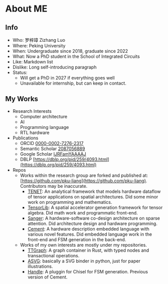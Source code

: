# About ME

## Info

+ Who: 罗梓璋 Zizhang Luo
+ Where: Peking University
+ When: Undergraduate since 2018, graduate since 2022
+ What: Now a PhD student in the School of Integrated Circuits
+ Like: Markdown list
+ Dislike: Long self-introducing paragraph
+ Status:
  + Will get a PhD in 2027 if everything goes well
  + Unavailable for internship, but can keep in contact.

## My Works

+ Research Interests
  + Computer architecture
  + AI
  + Programming language
  + RTL hardware
+ Publications
  + ORCID [0000-0002-7276-2317](https://orcid.org/0000-0002-7276-2317)
  + Semantic Scholar [2087056889](https://www.semanticscholar.org/author/Zizhang-Luo/2087056889)
  + Google Scholar [lJRFamYAAAAJ](https://scholar.google.com/citations?hl=zh-CN&user=lJRFamYAAAAJ)
  + DBLP [https://dblp.org/pid/259/4093.html](https://dblp.org/pid/259/4093.html)
+ Repos
  + Works within the research group are forked and published at: [https://github.com/pku-liang](https://github.com/pku-liang). Contributors may be inaccurate.
    + [TENET](https://github.com/pku-liang/TENET): An analytical framework that models hardware dataflow of tensor applications on spatial architectures. Did some minor work on programming and mathematics.
    + [TensorLib](https://github.com/pku-liang/TensorLib): A spatial accelerator generation framework for tensor algebra. Did math work and programmatic front-end.
    + [Sanger](https://github.com/pku-liang/Sanger): A hardware-software co-design architecture on sparse attention. Did architecture design and hardware programming.
    + [Cement](https://github.com/pku-liang/Cement): A hardware description embedded language with various novel features. Did embedded language work in the front-end and FSM generation in the back-end. 
  + Works of my own interests are mostly under my repositories.
    + [TTGraph](https://github.com/semiwaker/TTGraph): A graph container in Rust, with typed nodes and transactional operations.
    + [ASVG](https://github.com/semiwaker/ASVG): basically a SVG binder in python, just for paper illustrations.
    + [Handle](https://github.com/arch-of-shadow/Handle): A pluggin for Chisel for FSM generation. Previous version of Cement.
